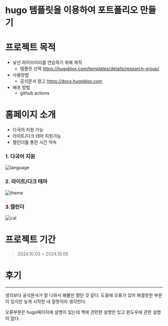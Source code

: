 # hugo 템플릿을 이용하여 포트폴리오 만들기


# 프로젝트 목적
- 낯선 라이브러리를 연습하기 위해 제작
  - 템플릿 선택 <https://hugoblox.com/templates/details/research-group/>  
- 사용방법
  - 공식문서 참고 <https://docs.hugoblox.com>
- 배포 방법
  - github actions
 
# 홈페이지 소개
-  다국어 지원 가능
- 라이트/다크 테마 지원가능
- 캘린더를 통한 시간 약속

### 1. 다국어 지원
![language](https://github.com/user-attachments/assets/1d673f87-026a-4399-882d-ed84a7709bbb)

### 2. 라이트/다크 테마
![theme](https://github.com/user-attachments/assets/1fd9cb2c-19ed-4269-a24d-2a6f13682c97)

### 3.캘린더
![cal](https://github.com/user-attachments/assets/7afdca6a-7ae6-4ef3-ae78-540b5f70c34f)


# 프로젝트 기간
> 2024.10.03 ~ 2024.10.05

# 후기
----
생각보다 공식문서가 잘 나와서 해볼만 했던 것 같다. 도중에 오류가 있어 해결못한 부분이 있지만 늦게 시작한 내 잘못이라 생각한다.

오류부분은 hugo페이지에 설명이 있는데 맥에 관련한 설명만 있고 윈도우에 관한 설명이 없다.



